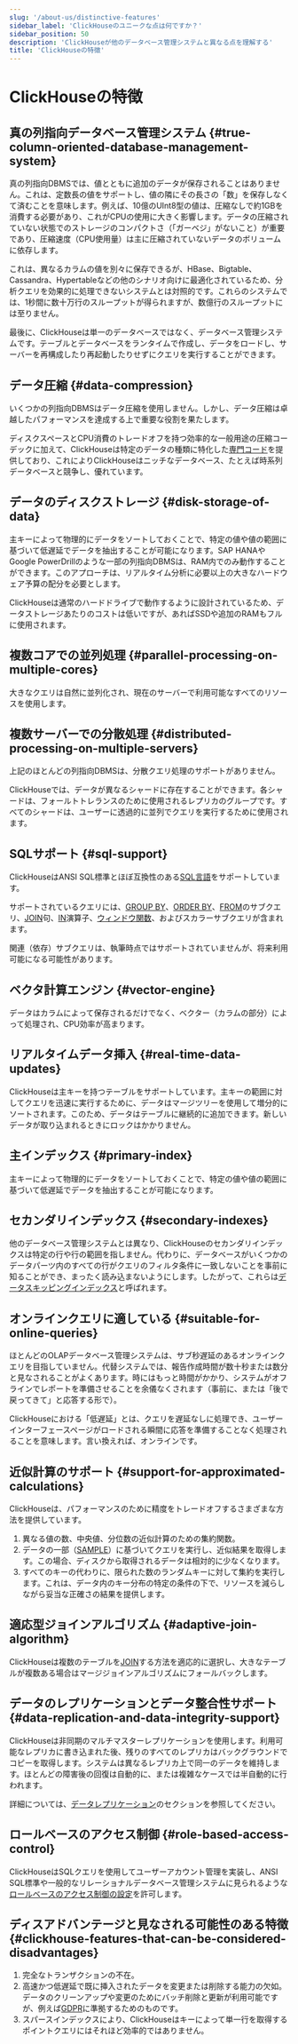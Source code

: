 ```yaml
---
slug: '/about-us/distinctive-features'
sidebar_label: 'ClickHouseのユニークな点は何ですか？'
sidebar_position: 50
description: 'ClickHouseが他のデータベース管理システムと異なる点を理解する'
title: 'ClickHouseの特徴'
---
```



# ClickHouseの特徴

## 真の列指向データベース管理システム {#true-column-oriented-database-management-system}

真の列指向DBMSでは、値とともに追加のデータが保存されることはありません。これは、定数長の値をサポートし、値の隣にその長さの「数」を保存しなくて済むことを意味します。例えば、10億のUInt8型の値は、圧縮なしで約1GBを消費する必要があり、これがCPUの使用に大きく影響します。データの圧縮されていない状態でのストレージのコンパクトさ（「ガーベジ」がないこと）が重要であり、圧縮速度（CPU使用量）は主に圧縮されていないデータのボリュームに依存します。

これは、異なるカラムの値を別々に保存できるが、HBase、Bigtable、Cassandra、Hypertableなどの他のシナリオ向けに最適化されているため、分析クエリを効果的に処理できないシステムとは対照的です。これらのシステムでは、1秒間に数十万行のスループットが得られますが、数億行のスループットには至りません。

最後に、ClickHouseは単一のデータベースではなく、データベース管理システムです。テーブルとデータベースをランタイムで作成し、データをロードし、サーバーを再構成したり再起動したりせずにクエリを実行することができます。

## データ圧縮 {#data-compression}

いくつかの列指向DBMSはデータ圧縮を使用しません。しかし、データ圧縮は卓越したパフォーマンスを達成する上で重要な役割を果たします。

ディスクスペースとCPU消費のトレードオフを持つ効率的な一般用途の圧縮コーデックに加えて、ClickHouseは特定のデータの種類に特化した[専門コード](https://clickhouse.com)を提供しており、これによりClickHouseはニッチなデータベース、たとえば時系列データベースと競争し、優れています。

## データのディスクストレージ {#disk-storage-of-data}

主キーによって物理的にデータをソートしておくことで、特定の値や値の範囲に基づいて低遅延でデータを抽出することが可能になります。SAP HANAやGoogle PowerDrillのような一部の列指向DBMSは、RAM内でのみ動作することができます。このアプローチは、リアルタイム分析に必要以上の大きなハードウェア予算の配分を必要とします。

ClickHouseは通常のハードドライブで動作するように設計されているため、データストレージあたりのコストは低いですが、あればSSDや追加のRAMもフルに使用されます。

## 複数コアでの並列処理 {#parallel-processing-on-multiple-cores}

大きなクエリは自然に並列化され、現在のサーバーで利用可能なすべてのリソースを使用します。

## 複数サーバーでの分散処理 {#distributed-processing-on-multiple-servers}

上記のほとんどの列指向DBMSは、分散クエリ処理のサポートがありません。

ClickHouseでは、データが異なるシャードに存在することができます。各シャードは、フォールトトレランスのために使用されるレプリカのグループです。すべてのシャードは、ユーザーに透過的に並列でクエリを実行するために使用されます。

## SQLサポート {#sql-support}

ClickHouseはANSI SQL標準とほぼ互換性のある[SQL言語](https://clickhouse.com/sql-reference/)をサポートしています。

サポートされているクエリには、[GROUP BY](../sql-reference/statements/select/group-by.md)、[ORDER BY](../sql-reference/statements/select/order-by.md)、[FROM](../sql-reference/statements/select/from.md)のサブクエリ、[JOIN](../sql-reference/statements/select/join.md)句、[IN](../sql-reference/operators/in.md)演算子、[ウィンドウ関数](../sql-reference/window-functions/index.md)、およびスカラーサブクエリが含まれます。

関連（依存）サブクエリは、執筆時点ではサポートされていませんが、将来利用可能になる可能性があります。

## ベクタ計算エンジン {#vector-engine}

データはカラムによって保存されるだけでなく、ベクター（カラムの部分）によって処理され、CPU効率が高まります。

## リアルタイムデータ挿入 {#real-time-data-updates}

ClickHouseは主キーを持つテーブルをサポートしています。主キーの範囲に対してクエリを迅速に実行するために、データはマージツリーを使用して増分的にソートされます。このため、データはテーブルに継続的に追加できます。新しいデータが取り込まれるときにロックはかかりません。

## 主インデックス {#primary-index}

主キーによって物理的にデータをソートしておくことで、特定の値や値の範囲に基づいて低遅延でデータを抽出することが可能になります。

## セカンダリインデックス {#secondary-indexes}

他のデータベース管理システムとは異なり、ClickHouseのセカンダリインデックスは特定の行や行の範囲を指しません。代わりに、データベースがいくつかのデータパーツ内のすべての行がクエリのフィルタ条件に一致しないことを事前に知ることができ、まったく読み込まないようにします。したがって、これらは[データスキッピングインデックス](../engines/table-engines/mergetree-family/mergetree.md#table_engine-mergetree-data_skipping-indexes)と呼ばれます。

## オンラインクエリに適している {#suitable-for-online-queries}

ほとんどのOLAPデータベース管理システムは、サブ秒遅延のあるオンラインクエリを目指していません。代替システムでは、報告作成時間が数十秒または数分と見なされることがよくあります。時にはもっと時間がかかり、システムがオフラインでレポートを準備させることを余儀なくされます（事前に、または「後で戻ってきて」と応答する形で）。

ClickHouseにおける「低遅延」とは、クエリを遅延なしに処理でき、ユーザーインターフェースページがロードされる瞬間に応答を準備することなく処理されることを意味します。言い換えれば、オンラインです。

## 近似計算のサポート {#support-for-approximated-calculations}

ClickHouseは、パフォーマンスのために精度をトレードオフするさまざまな方法を提供しています。

1.  異なる値の数、中央値、分位数の近似計算のための集約関数。
2.  データの一部（[SAMPLE](../sql-reference/statements/select/sample.md)）に基づいてクエリを実行し、近似結果を取得します。この場合、ディスクから取得されるデータは相対的に少なくなります。
3.  すべてのキーの代わりに、限られた数のランダムキーに対して集約を実行します。これは、データ内のキー分布の特定の条件の下で、リソースを減らしながら妥当な正確さの結果を提供します。

## 適応型ジョインアルゴリズム {#adaptive-join-algorithm}

ClickHouseは複数のテーブルを[JOIN](../sql-reference/statements/select/join.md)する方法を適応的に選択し、大きなテーブルが複数ある場合はマージジョインアルゴリズムにフォールバックします。

## データのレプリケーションとデータ整合性サポート {#data-replication-and-data-integrity-support}

ClickHouseは非同期のマルチマスターレプリケーションを使用します。利用可能なレプリカに書き込まれた後、残りのすべてのレプリカはバックグラウンドでコピーを取得します。システムは異なるレプリカ上で同一のデータを維持します。ほとんどの障害後の回復は自動的に、または複雑なケースでは半自動的に行われます。

詳細については、[データレプリケーション](../engines/table-engines/mergetree-family/replication.md)のセクションを参照してください。

## ロールベースのアクセス制御 {#role-based-access-control}

ClickHouseはSQLクエリを使用してユーザーアカウント管理を実装し、ANSI SQL標準や一般的なリレーショナルデータベース管理システムに見られるような[ロールベースのアクセス制御の設定](../guides/sre/user-management/index.md)を許可します。

## ディスアドバンテージと見なされる可能性のある特徴 {#clickhouse-features-that-can-be-considered-disadvantages}

1.  完全なトランザクションの不在。
2.  高速かつ低遅延で既に挿入されたデータを変更または削除する能力の欠如。データのクリーンアップや変更のためにバッチ削除と更新が利用可能ですが、例えば[GDPR](https://gdpr-info.eu)に準拠するためのものです。
3.  スパースインデックスにより、ClickHouseはキーによって単一行を取得するポイントクエリにはそれほど効率的ではありません。
